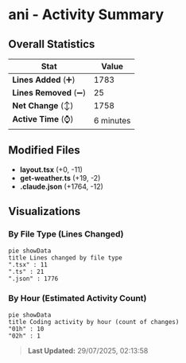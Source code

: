 # ani - Activity Summary 

## Overall Statistics

| Stat                   | Value                                                             |
| ---------------------- | ----------------------------------------------------------------- |
| **Lines Added** (➕)   | 1783                                          |
| **Lines Removed** (➖) | 25                                        |
| **Net Change** (↕)    | 1758                |
| **Active Time** (⌚)   | 6 minutes |


## Modified Files
- **layout.tsx** (+0, -11)
- **get-weather.ts** (+19, -2)
- **.claude.json** (+1764, -12)

## Visualizations

### By File Type (Lines Changed)

```mermaid
pie showData
title Lines changed by file type
".tsx" : 11
".ts" : 21
".json" : 1776
```

### By Hour (Estimated Activity Count)

```mermaid
pie showData
title Coding activity by hour (count of changes)
"01h" : 10
"02h" : 1
```


> **Last Updated:** 29/07/2025, 02:13:58
